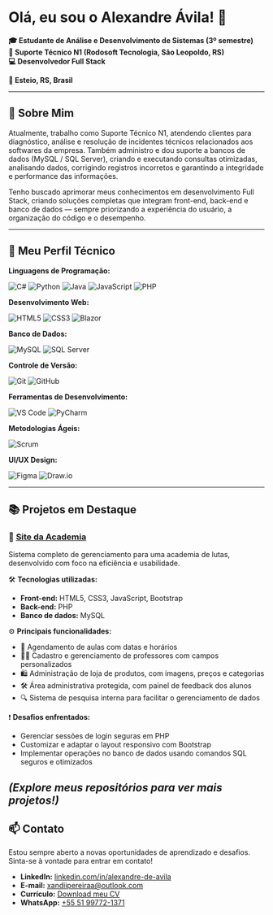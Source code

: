 # Olá, eu sou o Alexandre Ávila! 👋

**🎓 Estudante de Análise e Desenvolvimento de Sistemas (3º semestre)**  
**💼 Suporte Técnico N1 (Rodosoft Tecnologia, São Leopoldo, RS)**  
**💻 Desenvolvedor Full Stack**  

**📍 Esteio, RS, Brasil**

---

## 🚀 Sobre Mim

Atualmente, trabalho como Suporte Técnico N1, atendendo clientes para diagnóstico, análise e resolução de incidentes técnicos relacionados aos softwares da empresa. Também administro e dou suporte a bancos de dados (MySQL / SQL Server), criando e executando consultas otimizadas, analisando dados, corrigindo registros incorretos e garantindo a integridade e performance das informações.

Tenho buscado aprimorar meus conhecimentos em desenvolvimento Full Stack, criando soluções completas que integram front-end, back-end e banco de dados — sempre priorizando a experiência do usuário, a organização do código e o desempenho.

---

## 🧠 Meu Perfil Técnico

**Linguagens de Programação:**

![C#](https://img.shields.io/badge/C%23-239120?style=flat&logo=c-sharp&logoColor=white)
![Python](https://img.shields.io/badge/Python-3776AB?style=flat&logo=python&logoColor=white)
![Java](https://img.shields.io/badge/Java-007396?style=flat&logo=java&logoColor=white)
![JavaScript](https://img.shields.io/badge/JavaScript-F7DF1E?style=flat&logo=javascript&logoColor=black)
![PHP](https://img.shields.io/badge/PHP-777BB4?style=flat&logo=php&logoColor=white)


**Desenvolvimento Web:**

![HTML5](https://img.shields.io/badge/HTML5-E34F26?style=flat&logo=html5&logoColor=white)
![CSS3](https://img.shields.io/badge/CSS3-1572B6?style=flat&logo=css3&logoColor=white)
![Blazor](https://img.shields.io/badge/Blazor-512BD4?style=flat&logo=blazor&logoColor=white)

**Banco de Dados:**

![MySQL](https://img.shields.io/badge/MySQL-4479A1?style=flat&logo=mysql&logoColor=white)
![SQL Server](https://img.shields.io/badge/SQL%20Server-CC2927?style=flat&logo=microsoft-sql-server&logoColor=white)

**Controle de Versão:**

![Git](https://img.shields.io/badge/Git-F05032?style=flat&logo=git&logoColor=white)
![GitHub](https://img.shields.io/badge/GitHub-181717?style=flat&logo=github&logoColor=white)

**Ferramentas de Desenvolvimento:**

![VS Code](https://img.shields.io/badge/VS%20Code-007ACC?style=flat&logo=visual-studio-code&logoColor=white)
![PyCharm](https://img.shields.io/badge/PyCharm-000000?style=flat&logo=pycharm&logoColor=white)

**Metodologias Ágeis:**

![Scrum](https://img.shields.io/badge/Scrum-6DB33F?style=flat&logo=scrumalliance&logoColor=white)

**UI/UX Design:**

![Figma](https://img.shields.io/badge/Figma-F24E1E?style=flat&logo=figma&logoColor=white)
![Draw.io](https://img.shields.io/badge/Draw.io-FF9900?style=flat&logo=draw.io&logoColor=white)

---
## 📚 Projetos em Destaque

### 🥋 [Site da Academia](https://github.com/Xandi-avila/Site-academia)

Sistema completo de gerenciamento para uma academia de lutas, desenvolvido com foco na eficiência e usabilidade.

🛠️ **Tecnologias utilizadas:**
- **Front-end:** HTML5, CSS3, JavaScript, Bootstrap
- **Back-end:** PHP
- **Banco de dados:** MySQL

⚙️ **Principais funcionalidades:**
- 📅 Agendamento de aulas com datas e horários
- 👨‍🏫 Cadastro e gerenciamento de professores com campos personalizados
- 🛍️ Administração de loja de produtos, com imagens, preços e categorias
- 🛠️ Área administrativa protegida, com painel de feedback dos alunos
- 🔍 Sistema de pesquisa interna para facilitar o gerenciamento de dados

❗ **Desafios enfrentados:**
- Gerenciar sessões de login seguras em PHP
- Customizar e adaptar o layout responsivo com Bootstrap
- Implementar operações no banco de dados usando comandos SQL seguros e otimizados

*(Explore meus repositórios para ver mais projetos!)*
---

## 📫 Contato

Estou sempre aberto a novas oportunidades de aprendizado e desafios. Sinta-se à vontade para entrar em contato!

- **LinkedIn:** [linkedin.com/in/alexandre-de-avila](https://www.linkedin.com/in/alexandre-de-avila/)
- **E-mail:** [xandiipereiraa@outlook.com](mailto:xandiipereiraa@outlook.com)
- **Currículo:** [Download meu CV](https://raw.githubusercontent.com/Xandi-avila/Xandi-avila/main/Curriculo%20Alexandre%20avila%20pereira.pdf)
- **WhatsApp:** [+55 51 99772-1371](https://wa.me/5551997721371)

